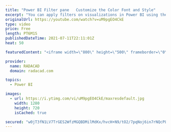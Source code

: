 ```yaml
---
title: "Power BI Filter pane   Customize the Color Font and Style"
excerpt: "You can apply filters on visualizations in Power BI using the Filter pane. Filters can be applied in scopes of the report, page, or visual level. I explained that in this article. You can also customize the filter’s pane so that it hides or locks filters from the user’s view. And last but not least,"
originalUrl: https://youtube.com/watch?v=uM9pgEO4CkE
type: video
price: Free
length: PT6M1S
publishedDateTime: 2021-07-11T22:11:01Z
heat: 50

featuredContent: "<iframe width=\"800\" height=\"500\" frameborder=\"0\" src=\"https://www.youtube.com/embed/uM9pgEO4CkE\" allow=\"accelerometer; autoplay; encrypted-media; gyroscope; picture-in-picture\" allowfullscreen></iframe>"

provider:
  name: RADACAD
  domain: radacad.com

topics:
  - Power BI

images:
  - url: https://i.ytimg.com/vi/uM9pgEO4CkE/maxresdefault.jpg
    width: 1280
    height: 720
    isCached: true

secured: "w0jT3fN1LV7TrGES2WfzMGQBDMilMdKx/hvcH+N9/tO2/7pqNoj6in7rNQcPLEhlMQamFck8q8S3B13oAG90NEyuTdXxL3bSLj49RS6bVXS/7Wio2ub66tLCAYyWfEkJYgr99FMuGwEKw0bqTZt1i2rSoOYj9Bq0azzvf0eIhP5c1lzijBMhuQeP33X8+ZqE2ihWJIyn4ce098V0TqIDZeV/jlgiqrW1N75kyMqcepbbvcL+Xar1PnkqJvF/qQ3R+WMj7qk1+acccG+KrbdnJSDsARjS/+hB8jDbGEFPsNcGx0lKJ8Rzm+AfqW0JmEs+S2SrQpK6TweuobfDFYbsmpMUZd76vwhGu4xfcxUgXsacCaR7nomXkagu36ak6u6URJ2KX4VGMWWo1kOUvMcUFDtlFy3QeWs4KWb6V80tp64=;WYhQ2Z9LcuEfip2NSTFX3g=="
---
```


